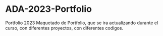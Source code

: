 # ADA-2023-Portfolio
Portfolio 2023
Maquetado de Portfolio, que se ira actualizando durante el curso, con diferentes proyectos, con diferentes codigos.
